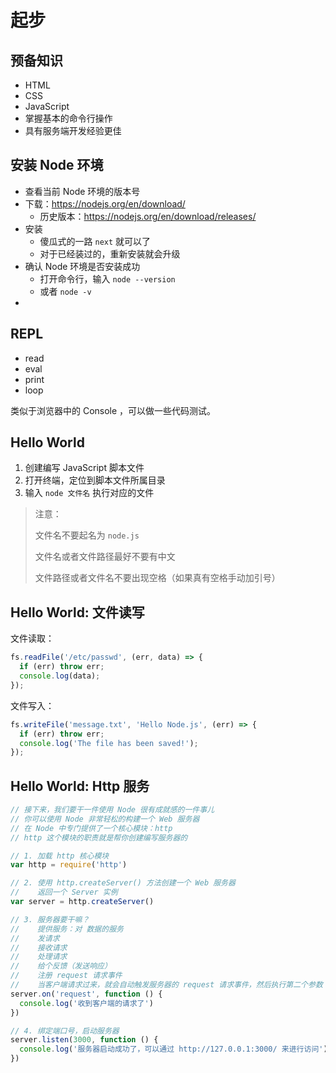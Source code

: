# 起步

## 预备知识

- HTML
- CSS
- JavaScript
- 掌握基本的命令行操作
- 具有服务端开发经验更佳

## 安装 Node 环境

- 查看当前 Node 环境的版本号
- 下载：https://nodejs.org/en/download/
  - 历史版本：https://nodejs.org/en/download/releases/
- 安装
  - 傻瓜式的一路 `next` 就可以了
  - 对于已经装过的，重新安装就会升级
- 确认 Node 环境是否安装成功
  - 打开命令行，输入 `node --version`
  - 或者 `node -v`
- ​

## REPL

- read
- eval
- print
- loop

类似于浏览器中的 Console ，可以做一些代码测试。

## Hello World

1. 创建编写 JavaScript 脚本文件
2. 打开终端，定位到脚本文件所属目录
3. 输入 `node 文件名` 执行对应的文件

> 注意：
>
> 文件名不要起名为 `node.js`
>
> 文件名或者文件路径最好不要有中文
>
> 文件路径或者文件名不要出现空格（如果真有空格手动加引号）



## Hello World: 文件读写

文件读取：

```javascript
fs.readFile('/etc/passwd', (err, data) => {
  if (err) throw err;
  console.log(data);
});
```

文件写入：

```javascript
fs.writeFile('message.txt', 'Hello Node.js', (err) => {
  if (err) throw err;
  console.log('The file has been saved!');
});
```

## Hello World: Http 服务

```javascript
// 接下来，我们要干一件使用 Node 很有成就感的一件事儿
// 你可以使用 Node 非常轻松的构建一个 Web 服务器
// 在 Node 中专门提供了一个核心模块：http
// http 这个模块的职责就是帮你创建编写服务器的

// 1. 加载 http 核心模块
var http = require('http')

// 2. 使用 http.createServer() 方法创建一个 Web 服务器
//    返回一个 Server 实例
var server = http.createServer()

// 3. 服务器要干嘛？
//    提供服务：对 数据的服务
//    发请求
//    接收请求
//    处理请求
//    给个反馈（发送响应）
//    注册 request 请求事件
//    当客户端请求过来，就会自动触发服务器的 request 请求事件，然后执行第二个参数：回调处理函数
server.on('request', function () {
  console.log('收到客户端的请求了')
})

// 4. 绑定端口号，启动服务器
server.listen(3000, function () {
  console.log('服务器启动成功了，可以通过 http://127.0.0.1:3000/ 来进行访问')
})
```
